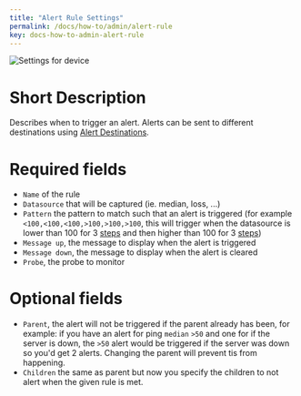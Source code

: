 ```yaml
---
title: "Alert Rule Settings"
permalink: /docs/how-to/admin/alert-rule
key: docs-how-to-admin-alert-rule
---
```


![Settings for device](/assets/images/alert_rule_settings.png)

# Short Description
Describes when to trigger an alert. Alerts can be sent to different destinations using [Alert Destinations](/fireping/docs/how-to/admin/alert-destination).

# Required fields
- `Name` of the rule
- `Datasource` that will be captured (ie. median, loss, ...)
- `Pattern` the pattern to match such that an alert is triggered (for example `<100,<100,<100,>100,>100,>100`, this will trigger when the datasource is lower than 100 for 3 [steps](/fireping/docs/how-to/admin/probe) and then higher than 100 for 3 [steps](/fireping/docs/how-to/admin/probe))
- `Message up`, the message to display when the alert is triggered
- `Message down`, the message to display when the alert is cleared
- `Probe`, the probe to monitor

# Optional fields
- `Parent`, the alert will not be triggered if the parent already has been, for example: if you have an alert for ping `median` `>50` and one for if the server is down, the `>50` alert would be triggered if the server was down so you'd get 2 alerts. Changing the parent will prevent tis from happening.
- `Children` the same as parent but now you specify the children to not alert when the given rule is met.